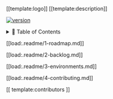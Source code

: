 [[template:logo]] [[template:description]]

[![version](https://img.shields.io/badge/version-[[pkg.version]]-green.svg)](https://semver.org)

<details>
<summary>📖 Table of Contents</summary>
<br />
[[ template:toc ]]
</details>

[[load:.readme/1-roadmap.md]]

[[load:.readme/2-backlog.md]]

[[load:.readme/3-environments.md]]

[[load:.readme/4-contributing.md]]

[[ template:contributors ]]
